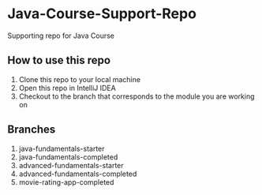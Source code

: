 # Java-Course-Support-Repo
Supporting repo for Java Course

## How to use this repo

1. Clone this repo to your local machine
2. Open this repo in IntelliJ IDEA
3. Checkout to the branch that corresponds to the module you are working on

## Branches

1. java-fundamentals-starter
2. java-fundamentals-completed
3. advanced-fundamentals-starter
4. advanced-fundamentals-completed
5. movie-rating-app-completed
